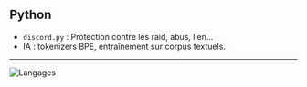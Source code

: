 ## Python 

- `discord.py` : Protection contre les raid, abus, lien...
- IA : tokenizers BPE, entraînement sur corpus textuels.

---

![Langages](https://github-readme-stats.vercel.app/api/top-langs/?username=cmgcpf&layout=compact&langs_count=10)
